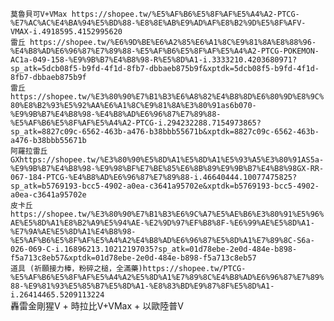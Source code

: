 ```莫魯貝可V+VMax https://shopee.tw/%E5%AF%B6%E5%8F%AF%E5%A4%A2-PTCG-%E7%AC%AC%E4%BA%94%E5%BD%88-%E8%8E%AB%E9%AD%AF%E8%B2%9D%E5%8F%AFV-VMAX-i.4918595.4152995620	```   
```雷丘 https://shopee.tw/%E6%9D%BE%E6%A2%85%E6%A1%8C%E9%81%8A%E8%88%96-%E4%B8%AD%E6%96%87%E7%89%88-%E5%AF%B6%E5%8F%AF%E5%A4%A2-PTCG-POKEMON-AC1a-049-158-%E9%9B%B7%E4%B8%98-R%E5%8D%A1-i.3333210.4203680971?sp_atk=5dcb08f5-b9fd-4f1d-8fb7-dbbaeb875b9f&xptdk=5dcb08f5-b9fd-4f1d-8fb7-dbbaeb875b9f```  
```雷丘 https://shopee.tw/%E3%80%90%E7%B1%B3%E6%A8%82%E4%B8%8D%E6%80%9D%E8%9C%80%E8%B2%93%E5%92%AA%E6%A1%8C%E9%81%8A%E3%80%91as6b070-%E9%9B%B7%E4%B8%98-%E4%B8%AD%E6%96%87%E7%89%88-%E5%AF%B6%E5%8F%AF%E5%A4%A2-PTCG-i.294232288.7154973865?sp_atk=8827c09c-6562-463b-a476-b38bbb55671b&xptdk=8827c09c-6562-463b-a476-b38bbb55671b```  
```阿羅拉雷丘 GXhttps://shopee.tw/%E3%80%90%E5%8D%A1%E5%8D%A1%E5%93%A5%E3%80%91AS5a-%E9%9B%B7%E4%B8%98-%E9%98%BF%E7%BE%85%E6%8B%89%E9%9B%B7%E4%B8%98GX-RR-067-184-PTCG-%E4%B8%AD%E6%96%87%E7%89%88-i.46640444.10077475825?sp_atk=b5769193-bcc5-4902-a0ea-c3641a95702e&xptdk=b5769193-bcc5-4902-a0ea-c3641a95702e```  
```皮卡丘  https://shopee.tw/%E3%80%90%E7%B1%B3%E6%9C%A7%E5%AE%B6%E3%80%91%E5%96%AE%E5%8D%A1%E8%B2%A9%E5%94%AE-%E2%9D%97%EF%B8%8F-%E6%99%AE%E5%8D%A1-%E7%9A%AE%E5%8D%A1%E4%B8%98-%E5%AF%B6%E5%8F%AF%E5%A4%A2%E4%B8%AD%E6%96%87%E5%8D%A1%E7%89%8C-S6a-026-069-C-i.16896213.10212197035?sp_atk=01d78ebe-2e0d-484e-b898-f5a713c8eb57&xptdk=01d78ebe-2e0d-484e-b898-f5a713c8eb57```  
```道具 (祈願接力棒，粉碎之槌，全滿藥)https://shopee.tw/PTCG-%E5%AF%B6%E5%8F%AF%E5%A4%A2%E5%8D%A1%E7%89%8C%E4%B8%AD%E6%96%87%E7%89%88-%E9%81%93%E5%85%B7%E5%8D%A1-%E8%83%BD%E9%87%8F%E5%8D%A1-i.26414465.5209113224```  
轟雷金剛猩V + 時拉比V+VMax + 以歐陸普V
